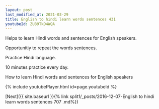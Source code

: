 ```yaml
---
layout: post
last_modified_at: 2021-03-29
title: English to hindi learn words sentences 431 
youtubeId: ZU89TkD4WQA
---
```

 
 
Helps to learn Hindi words and sentences for English speakers.

Opportunitiy to repeat the words sentences. 

Practice Hindi language. 
 
10 minutes practice every day. 
 
How to learn Hindi words and sentences for English speakers 
 
{% include youtubePlayer.html id=page.youtubeId %}
 
 
[Next]({{ site.baseurl }}{% link  split1/_posts/2016-12-07-English to hindi learn words sentences 707 .md%})
 
